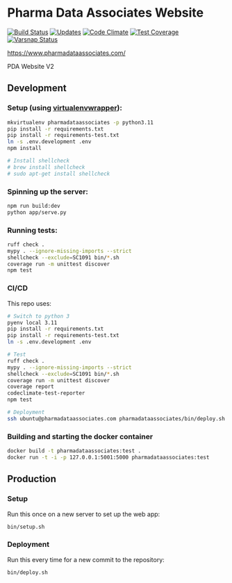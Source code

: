 # Pharma Data Associates Website

[![Build Status](https://drone.albertyw.com/api/badges/albertyw/pharmadataassociates/status.svg)](https://drone.albertyw.com/albertyw/pharmadataassociates)
[![Updates](https://pyup.io/repos/github/albertyw/pharmadataassociates/shield.svg)](https://pyup.io/repos/github/albertyw/pharmadataassociates/)
[![Code Climate](https://codeclimate.com/github/albertyw/pharmadataassociates/badges/gpa.svg)](https://codeclimate.com/github/albertyw/pharmadataassociates)
[![Test Coverage](https://codeclimate.com/github/albertyw/pharmadataassociates/badges/coverage.svg)](https://codeclimate.com/github/albertyw/pharmadataassociates/coverage)
[![Varsnap Status](https://www.varsnap.com/project/8aa438e7-9242-485b-ac1b-c0bab8630069/varsnap_badge.svg)](https://www.varsnap.com/project/8aa438e7-9242-485b-ac1b-c0bab8630069/)

https://www.pharmadataassociates.com/

PDA Website V2

Development
-----------

### Setup (using [virtualenvwrapper](https://virtualenvwrapper.readthedocs.io/en/latest/)):

```bash
mkvirtualenv pharmadataassociates -p python3.11
pip install -r requirements.txt
pip install -r requirements-test.txt
ln -s .env.development .env
npm install

# Install shellcheck
# brew install shellcheck
# sudo apt-get install shellcheck
```

### Spinning up the server:

```bash
npm run build:dev
python app/serve.py
```

### Running tests:

```bash
ruff check .
mypy . --ignore-missing-imports --strict
shellcheck --exclude=SC1091 bin/*.sh
coverage run -m unittest discover
npm test
```

### CI/CD

This repo uses:

```bash
# Switch to python 3
pyenv local 3.11
pip install -r requirements.txt
pip install -r requirements-test.txt
ln -s .env.development .env

# Test
ruff check .
mypy . --ignore-missing-imports --strict
shellcheck --exclude=SC1091 bin/*.sh
coverage run -m unittest discover
coverage report
codeclimate-test-reporter
npm test

# Deployment
ssh ubuntu@pharmadataassociates.com pharmadataassociates/bin/deploy.sh
```

### Building and starting the docker container

```bash
docker build -t pharmadataassociates:test .
docker run -t -i -p 127.0.0.1:5001:5000 pharmadataassociates:test
```

Production
----------

### Setup

Run this once on a new server to set up the web app:

```bash
bin/setup.sh
```

### Deployment

Run this every time for a new commit to the repository:

```bash
bin/deploy.sh
```
